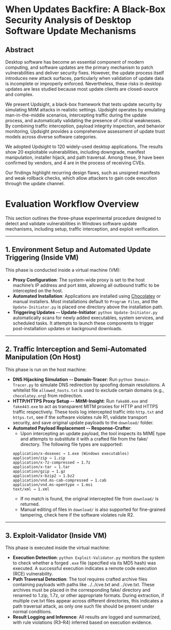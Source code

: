 # When Updates Backfire: A Black-Box Security Analysis of Desktop Software Update Mechanisms

## Abstract

Desktop software has become an essential component of modern computing, and software updates are the primary mechanism to patch vulnerabilities and deliver security fixes. However, the update process itself introduces new attack surfaces, particularly when validation of update data is incomplete or improperly enforced. Nevertheless, these risks in desktop updates are less studied because most update clients are closed-source and complex.

We present Updsight, a black-box framework that tests update security by simulating MitM attacks in realistic settings. Updsight operates by emulating man-in-the-middle scenarios, intercepting traffic during the update process, and automatically validating the presence of critical weaknesses. By combining traffic interception, payload integrity inspection, and behavior monitoring, Updsight provides a comprehensive assessment of update trust models across diverse software categories.

We adopted Updsight to 120 widely-used desktop applications. The results show 20 exploitable vulnerabilities, including downgrade, manifest manipulation, installer hijack, and path traversal. Among these, 9 have been confirmed by vendors, and 4 are in the process of receiving CVEs.

Our findings highlight recurring design flaws, such as unsigned manifests and weak rollback checks, which allow attackers to gain code execution through the update channel.


# Evaluation Workflow Overview

This section outlines the three-phase experimental procedure designed to detect and validate vulnerabilities in Windows software update mechanisms, including setup, traffic interception, and exploit verification.

---

## 1. Environment Setup and Automated Update Triggering (Inside VM)

This phase is conducted inside a virtual machine (VM):

- **Proxy Configuration**: The system-wide proxy is set to the host machine’s IP address and port `8888`, allowing all outbound traffic to be intercepted on the host.
- **Automated Installation**: Applications are installed using [Chocolatey](https://chocolatey.org/) or manual installers. Most installations default to `Program Files`, and the `Update-Initiator.py` is placed one directory above the installation path.
- **Triggering Updates -- Update-Initiator**: `python Update-Initiator.py` automatically scans for newly added executables, system services, and scheduled tasks. It attempts to launch these components to trigger post-installation updates or background downloads.

---

## 2. Traffic Interception and Semi-Automated Manipulation (On Host)

This phase is run on the host machine:

- **DNS Hijacking Simulation -- Domain-Tracer**: Run `python Domain-Tracer.py` to simulate DNS redirection by spoofing domain resolutions. A whitelist file `allowed_hosts.txt` is used to exclude certain domains (e.g., `chocolatey.org`) from redirection.
- **HTTP/HTTPS Proxy Setup -- MitM-Insight**: Run `fake80.exe` and `fake443.exe` to act as transparent MITM proxies for HTTP and HTTPS traffic respectively. These tools log intercepted traffic into `http.txt` and `https.txt`, see if the software violates rule R1, validate transport security, and save original update payloads to the `download/` folder.
- **Automated Payload Replacement -- Response-Crafter**:
  - Upon intercepting an update payload, the tool inspects its MIME type and attempts to substitute it with a crafted file from the fake/ directory. The following file types are supported:
  ```
  application/x-dosexec → 1.exe (Windows executables)
  application/zip → 1.zip
  application/x-7z-compressed → 1.7z
  application/x-tar → 1.tar
  application/gzip → 1.gz
  application/x-bzip2 → 1.bz2
  application/vnd.ms-cab-compressed → 1.cab
  application/vnd.ms-opentype → 1.msi
  text/xml → 1.xml
  ```
  - If no match is found, the original intercepted file from `download/` is returned.
  - Manual editing of files in `download/` is also supported for fine-grained tampering, check here if the software violates rule R2.

---

## 3. Exploit-Validator (Inside VM)

This phase is executed inside the virtual machine:

- **Execution Detection**: `python Exploit-Validator.py` monitors the system to check whether a forged `.exe` file (specified via its MD5 hash) was executed. A successful execution indicates a remote code execution (RCE) vulnerability.
- **Path Traversal Detection**: The tool requires crafted archive files containing payloads with paths like ../../cve.txt and ../cve.txt. These archives must be placed in the corresponding fake/ directory and renamed to 1.zip, 1.7z, or other appropriate formats. During extraction, if multiple cve.txt files appear across different directories, this indicates a path traversal attack, as only one such file should be present under normal conditions.
- **Result Logging and Inference**: All results are logged and summarized, with rule violations (R3–R4) inferred based on execution evidence.


